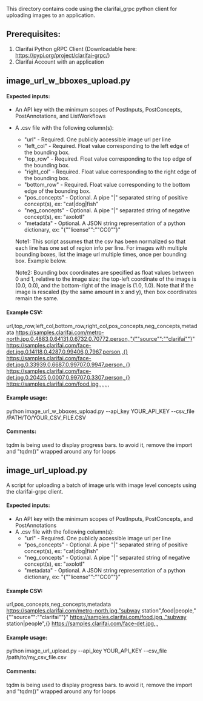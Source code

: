 This directory contains code using the clarifai_grpc python client for uploading images to an application.


## Prerequisites:
1) Clarifai Python gRPC Client (Downloadable here: https://pypi.org/project/clarifai-grpc/)
2) Clarifai Account with an application


## image_url_w_bboxes_upload.py

#### Expected inputs:
- An API key with the minimum scopes of PostInputs, PostConcepts, PostAnnotations, and ListWorkflows
- A .csv file with the following column(s):
  - "url" - Required. One publicly accessible image url per line
  - "left_col" - Required. Float value corresponding to the left edge of the bounding box.
  - "top_row" - Required. Float value corresponding to the top edge of the bounding box.
  - "right_col" - Required. Float value corresponding to the right edge of the bounding box.
  - "bottom_row" - Required. Float value corresponding to the bottom edge of the bounding box.
  - "pos_concepts" - Optional. A pipe "|" separated string of positive concept(s), ex: "cat|dog|fish"
  - "neg_concepts" - Optional. A pipe "|" separated string of negative concept(s), ex: "axolotl"
  - "metadata" - Optional. A JSON string representation of a python dictionary, ex: "{""license"":""CC0""}"

  Note1:
  This script assumes that the csv has been normalized so that each line has one set of region info per line.
  For images with multiple bounding boxes, list the image url multiple times, once per bounding box. Example below.

  Note2:
  Bounding box coordinates are specified as float values between 0 and 1, relative to the image size;
  the top-left coordinate of the image is (0.0, 0.0), and the bottom-right of the image is (1.0, 1.0).
  Note that if the image is rescaled (by the same amount in x and y), then box coordinates remain the same.

#### Example CSV:
url,top_row,left_col,bottom_row,right_col,pos_concepts,neg_concepts,metadata
https://samples.clarifai.com/metro-north.jpg,0.4883,0.64131,0.6732,0.70772,person,,"{""source"":""clarifai""}"
https://samples.clarifai.com/face-det.jpg,0.14118,0.4287,0.99406,0.7967,person,,{}
https://samples.clarifai.com/face-det.jpg,0.33939,0.6687,0.99707,0.9947,person,,{}
https://samples.clarifai.com/face-det.jpg,0.20425,0.0007,0.99707,0.3307,person,,{}
https://samples.clarifai.com/food.jpg,,,,,,,

#### Example usage:
python image_url_w_bboxes_upload.py --api_key YOUR_API_KEY --csv_file /PATH/TO/YOUR_CSV_FILE.CSV

#### Comments:
tqdm is being used to display progress bars. to avoid it, remove the import and "tqdm()" wrapped around any for loops


## image_url_upload.py
A script for uploading a batch of image urls with image level concepts using the clarifai-grpc client.

#### Expected inputs:
- An API key with the minimum scopes of PostInputs, PostConcepts, and PostAnnotations
- A .csv file with the following column(s):
  - "url" - Required. One publicly accessible image url per line
  - "pos_concepts" - Optional. A pipe "|" separated string of positive concept(s), ex: "cat|dog|fish"
  - "neg_concepts" - Optional. A pipe "|" separated string of negative concept(s), ex: "axolotl"
  - "metadata" - Optional. A JSON string representation of a python dictionary, ex: "{""license"":""CC0""}"

#### Example CSV:
url,pos_concepts,neg_concepts,metadata
https://samples.clarifai.com/metro-north.jpg,"subway station",food|people,"{""source"":""clarifai""}"
https://samples.clarifai.com/food.jpg,,"subway station|people",{}
https://samples.clarifai.com/face-det.jpg,,,

#### Example usage:
python image_url_upload.py --api_key YOUR_API_KEY --csv_file /path/to/my_csv_file.csv

#### Comments:
tqdm is being used to display progress bars. to avoid it, remove the import and "tqdm()" wrapped around any for loops
